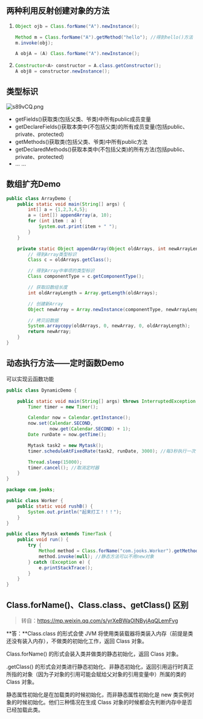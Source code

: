 ## 两种利用反射创建对象的方法

1. ```java
   Object ojb = Class.forName("A").newInstance();
   
   Method m = Class.forName("A").getMethod("hello"); //得到hello()方法
   m.invoke(obj);
   
   A objA = (A) Class.forName("A").newInstance();
   ```

2. ```java
   Constructor<A> constructor = A.class.getConstructor();
   A obj8 = constructor.newInstance();
   ```

## 类型标识

![s89vCQ.png](https://s3.ax1x.com/2021/01/11/s89vCQ.png)

- getFields()获取类(包括父类、爷类)中所有public成员变量
- getDeclareFields()获取本类中(不包括父类)的所有成员变量(包括public、private、protected)
- getMethods()获取类(包括父类、爷类)中所有public方法
- getDeclaredMethods()获取本类中(不包括父类)的所有方法(包括public、private、protected)
- ... ...

## 数组扩充Demo

```java
public class ArrayDemo {
    public static void main(String[] args) {
        int[] a = {1,2,3,4,5};
        a = (int[]) appendArray(a, 10);
        for (int item : a) {
            System.out.print(item + " ");
        }
    }

    private static Object appendArray(Object oldArrays, int newArrayLength) {
        // 得到Array类型标识
        Class c = oldArrays.getClass();

        // 得到Array中单项的类型标识
        Class componentType = c.getComponentType();

        // 获取旧数组长度
        int oldArrayLength = Array.getLength(oldArrays);

        // 创建新Array
        Object newArray = Array.newInstance(componentType, newArrayLength);

        // 拷贝旧数据
        System.arraycopy(oldArrays, 0, newArray, 0, oldArrayLength);
        return newArray;
    }
}
```

## 动态执行方法——定时函数Demo

可以实现云函数功能

```java
public class DynamicDemo {

    public static void main(String[] args) throws InterruptedException {
        Timer timer = new Timer();

        Calendar now = Calendar.getInstance();
        now.set(Calendar.SECOND,
                now.get(Calendar.SECOND) + 1);
        Date runDate = now.getTime();

        Mytask task2 = new Mytask();
        timer.scheduleAtFixedRate(task2, runDate, 3000); //每3秒执行一次

        Thread.sleep(15000);
        timer.cancel(); //取消定时器
    }
}
```

```java
package com.jooks;

public class Worker {
    public static void rushB() {
        System.out.println("起来打工！！！");
    }
}
```

```java
public class Mytask extends TimerTask {
    public void run() {
        try {
            Method method = Class.forName("com.jooks.Worker").getMethod("rushB");
            method.invoke(null); //静态方法可以不用new对象
        } catch (Exception e) {
            e.printStackTrace();
        }
    }
}
```

## Class.forName()、Class.class、getClass() 区别

> 转自：https://mp.weixin.qq.com/s/yrXeBWaOlNByjAqQLemFvg

**答：**Class.class 的形式会使 JVM 将使用类装载器将类装入内存（前提是类还没有装入内存），不做类的初始化工作，返回 Class 对象。

Class.forName() 的形式会装入类并做类的静态初始化，返回 Class 对象。

.getClass() 的形式会对类进行静态初始化、非静态初始化，返回引用运行时真正所指的对象（因为子对象的引用可能会赋给父对象的引用变量中）所属的类的 Class 对象。

静态属性初始化是在加载类的时候初始化，而非静态属性初始化是 new 类实例对象的时候初始化。他们三种情况在生成 Class 对象的时候都会先判断内存中是否已经加载此类。

